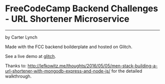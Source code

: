 # FreeCodeCamp Backend Challenges - URL Shortener Microservice

---

by Carter Lynch

Made with the FCC backend boilderplate and hosted on Glitch.

See a live demo at [glitch](https://cjl12-urlshorty.glitch.me).

Thanks to:
http://lefkowitz.me/thoughts/2016/05/05/men-stack-building-a-url-shortener-with-mongodb-express-and-node-js/
for the detailed walkthrough.
